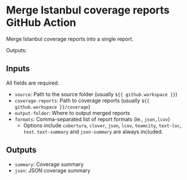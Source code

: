 # Merge Istanbul coverage reports GitHub Action

Merge Istanbul coverage reports into a single report.

Outputs:

## Inputs

All fields are required.

- `source`: Path to the source folder (usually `${{ github.workspace }}`)
- `coverage-reports`: Path to coverage reports (usually `${{ github.workspace }}/coverage`)
- `output-folder`: Where to output merged reports
- `formats`: Comma-separated list of report formats (ie., `json,lcov`)
  - Options include `cobertura`, `clover`, `json`, `lcov`, `teamcity`, `text-loc`, `text`. `text-summary` and `json-summary` are always included.

## Outputs

- `summary`: Coverage summary
- `json`: JSON coverage summary
